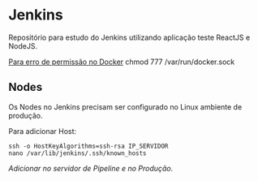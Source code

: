 # Jenkins
Repositório para estudo do Jenkins utilizando aplicação teste ReactJS e NodeJS.

[Para erro de permissão no Docker](https://stackoverflow.com/questions/47854463/docker-got-permission-denied-while-trying-to-connect-to-the-docker-daemon-socke)
chmod 777 /var/run/docker.sock

## Nodes
Os Nodes no Jenkins precisam ser configurado no Linux ambiente de produção.

Para adicionar Host:

```shell
ssh -o HostKeyAlgorithms=ssh-rsa IP_SERVIDOR
nano /var/lib/jenkins/.ssh/known_hosts
```

<i>Adicionar no servidor de Pipeline e no Produção.</i>
